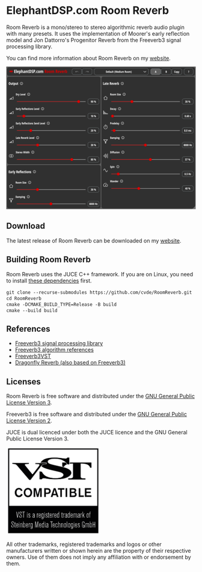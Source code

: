 # ElephantDSP.com Room Reverb

Room Reverb is a mono/stereo to stereo algorithmic reverb audio plugin with many presets. It uses the implementation of Moorer's early reflection model and Jon Dattorro's Progenitor Reverb from the Freeverb3 signal processing library.

You can find more information about Room Reverb on my [website](https://www.elephantdsp.com/products/room-reverb/).

![Room Reverb screenshot](Assets/room-reverb-screenshot.png)

## Download
The latest release of Room Reverb can be downloaded on my [website](https://www.elephantdsp.com/products/room-reverb/).

## Building Room Reverb

Room Reverb uses the JUCE C++ framework. If you are on Linux, you need to install [these dependencies](https://github.com/juce-framework/JUCE/blob/master/docs/Linux%20Dependencies.md) first.
```
git clone --recurse-submodules https://github.com/cvde/RoomReverb.git
cd RoomReverb
cmake -DCMAKE_BUILD_TYPE=Release -B build
cmake --build build
```
## References
- [Freeverb3 signal processing library](https://www.nongnu.org/freeverb3/)
- [Freeverb3 algorithm references](https://freeverb3vst.osdn.jp/ref.shtml)
- [Freeverb3VST](https://freeverb3vst.osdn.jp/)
- [Dragonfly Reverb (also based on Freeverb3)](https://github.com/michaelwillis/dragonfly-reverb)

## Licenses
Room Reverb is free software and distributed under the [GNU General Public License Version 3](LICENSE).

Freeverb3 is free software and distributed under the [GNU General Public License Version 2](Freeverb3/COPYING).

JUCE is dual licenced under both the JUCE licence and the GNU General Public License Version 3.

<img src="Assets/VST_Compatible_Logo_Steinberg_with_TM_negative.svg" alt="Steinberg VST compatible logo" width="250" height="232"/>

All other trademarks, registered trademarks and logos or other manufacturers written or shown herein are the property of their respective owners. Use of them does not imply any affiliation with or endorsement by them.

